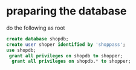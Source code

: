 # praparing the database
do the following as root
```sql
create database shopdb;
create user shoper identified by 'shoppass';
use shopdb;
 grant all privileges on shopdb to shopper;
  grant all privileges on shopdb.* to shopper;
  ```